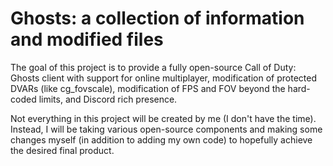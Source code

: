 # Ghosts: a collection of information and modified files

The goal of this project is to provide a fully open-source Call of Duty: Ghosts client with support for online multiplayer, modification of protected DVARs (like cg_fovscale), modification of FPS and FOV beyond the hard-coded limits, and Discord rich presence.

Not everything in this project will be created by me (I don't have the time). Instead, I will be taking various open-source components and making some changes myself (in addition to adding my own code) to hopefully achieve the desired final product.
